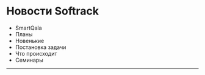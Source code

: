 # Новости Softrack

- SmartQala
- Планы
- Новенькие
- Постановка задачи
- Что происходит
- Семинары

---
